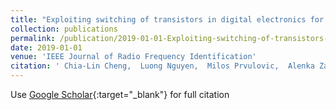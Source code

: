 ```yaml
---
title: "Exploiting switching of transistors in digital electronics for RFID tag design"
collection: publications
permalink: /publication/2019-01-01-Exploiting-switching-of-transistors-in-digital-electronics-for-RFID-tag-design
date: 2019-01-01
venue: 'IEEE Journal of Radio Frequency Identification'
citation: ' Chia-Lin Cheng,  Luong Nguyen,  Milos Prvulovic,  Alenka Zaji{\&apos;c}, &quot;Exploiting switching of transistors in digital electronics for RFID tag design.&quot; IEEE Journal of Radio Frequency Identification, 2019.'
---
```

Use [Google Scholar](https://scholar.google.com/scholar?q=Exploiting+switching+of+transistors+in+digital+electronics+for+RFID+tag+design){:target="_blank"} for full citation